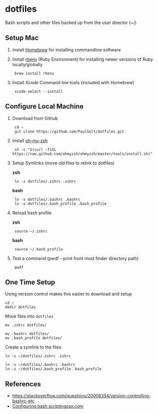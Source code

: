 # dotfiles
Bash scripts and other files backed up from the user director (~/)

## Setup Mac

1. Install [Homebrew](https://brew.sh) for installing commandline software

2. Install [rbenv](https://github.com/rbenv/rbenv) (Ruby Environment) for installing newer versions of Ruby locally/globally

		brew install rbenv

3. Install Xcode Command line tools (included with Homebrew)

		xcode-select --install


## Configure Local Machine

1. Download from Github

		cd ~
		git clone https://github.com/PaulSolt/dotfiles.git

2. Install [oh-my-zsh](https://ohmyz.sh)

		sh -c "$(curl -fsSL https://raw.github.com/ohmyzsh/ohmyzsh/master/tools/install.sh)"

2. Setup Symlinks (move old files to relink to dotfiles)

	**zsh**

		ln -s dotfiles/.zshrc .zshrc

	**bash**
	
		ln -s dotfiles/.bashrc .bashrc
		ln -s dotfiles/.bash_profile .bash_profile

3. Reload bash profile

	**zsh**

		source ~/.zshrc

	**bash**

		source ~/.bash_profile

4. Test a command (pwdf - print front most finder directory path)

		pwdf

## One Time Setup

Using version control makes this easier to download and setup

	cd ~
	mkdir dotfiles

Move files into `dotfiles`	


	mv .zshrc dotfiles/

	mv .bashrc dotfiles/
	mv .bash_profile dotfiles/

Create a symlink to the files

	ln -s ~/dotfiles/.zshrc .zshrc

	ln -s ~/dotfiles/.bashrc .bashrc
	ln -s ~/dotfiles/.bash_profile .bash_profile

## References

* <https://stackoverflow.com/questions/20008354/version-controlling-bashrc-etc>
* [Configuring bash scriptingosx.com](https://scriptingosx.com/2017/05/configuring-bash-with-aliases-and-functions/)
